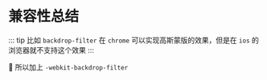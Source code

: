 # 兼容性总结

::: tip
比如 `backdrop-filter` 在 `chrome` 可以实现高斯蒙版的效果，但是在 `ios` 的浏览器就不支持这个效果
:::

:tada: 所以加上 `-webkit-backdrop-filter`
